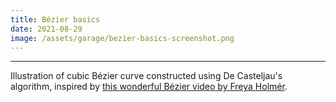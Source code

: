 ```yaml
---
title: Bézier basics
date: 2021-08-29
image: /assets/garage/bezier-basics-screenshot.png
---
```


<script defer src="/assets/lib/three-r131.min.js"></script>
<script defer src="/assets/lib/p5-1.4.0.min.js"></script>
<script defer src="/assets/p5js/01-bezier-basics.js"></script>

<div class="fig dt w-100">
    <div id="parent" class="dtc v-mid tc">
    </div>
</div>
<div class="fig dt w-100">
    <div id="parent2" class="dtc v-mid tc">
    </div>
</div>
<div class="fig dt w-100">
    <div id="parent3" class="dtc v-mid tc">
    </div>
</div>
<div class="fig dt w-100">
    <div id="parent4" class="dtc v-mid tc">
    </div>
</div>
<div class="fig dt w-100">
    <div id="parent5" class="dtc v-mid tc">
    </div>
</div>
<div class="fig dt w-100">
    <div id="parent6" class="dtc v-mid tc">
    </div>
</div>
<div class="fig dt w-100">
    <div id="parent7" class="dtc v-mid tc">
    </div>
</div>
<div class="fig dt w-100">
    <div id="parent8" class="dtc v-mid tc">
    </div>
</div>

---

Illustration of cubic Bézier curve constructed using De Casteljau's algorithm, inspired by [this wonderful Bézier video by Freya Holmér](https://www.youtube.com/watch?v=aVwxzDHniEw).
